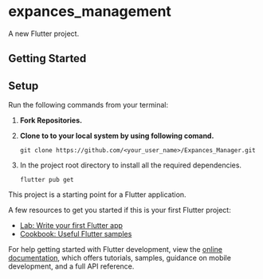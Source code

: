 # expances_management

A new Flutter project.

## Getting Started

## Setup

Run the following commands from your terminal:

1) **Fork Repositories.**
 
2) **Clone to to your local system by using following comand.**
   ```
   git clone https://github.com/<your_user_name>/Expances_Manager.git
   ```
3) In the project root directory to install all the required dependencies.
   ```
   flutter pub get
   ``` 

This project is a starting point for a Flutter application.

A few resources to get you started if this is your first Flutter project:

- [Lab: Write your first Flutter app](https://docs.flutter.dev/get-started/codelab)
- [Cookbook: Useful Flutter samples](https://docs.flutter.dev/cookbook)

For help getting started with Flutter development, view the
[online documentation](https://docs.flutter.dev/), which offers tutorials,
samples, guidance on mobile development, and a full API reference.
